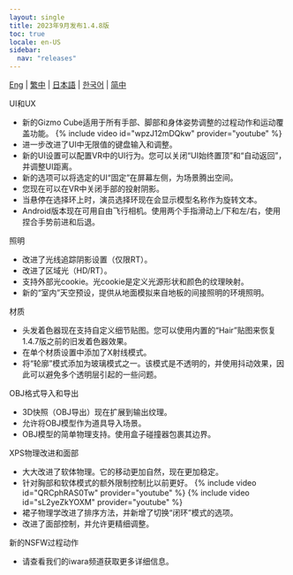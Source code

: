 ```yaml
---
layout: single
title: 2023年9月发布1.4.8版
toc: true
locale: en-US
sidebar:
  nav: "releases"
---
```

[Eng](/dancexr/releases/1.4.8) | [繁中](/tw/dancexr/releases/1.4.8) | [日本語](/jp/dancexr/releases/1.4.8) | [한국어](/kr/dancexr/releases/1.4.8) | [简中](/zh/dancexr/releases/1.4.8)


UI和UX
* 新的Gizmo Cube适用于所有手部、脚部和身体姿势调整的过程动作和运动覆盖功能。
{% include video id="wpzJ12mDQkw" provider="youtube" %}
* 进一步改进了UI中无限值的键盘输入和调整。
* 新的UI设置可以配置VR中的UI行为。您可以关闭“UI始终置顶”和“自动返回”，并调整UI距离。
* 新的选项可以将选定的UI“固定”在屏幕左侧，为场景腾出空间。
* 您现在可以在VR中关闭手部的投射阴影。
* 当悬停在选择环上时，演员选择环现在会显示模型名称作为旋转文本。
* Android版本现在可用自由飞行相机。使用两个手指滑动上/下和左/右，使用捏合手势前进和后退。


照明
* 改进了光线追踪阴影设置（仅限RT）。
* 改进了区域光（HD/RT）。
* 支持外部光cookie。光cookie是定义光源形状和颜色的纹理映射。
* 新的“室内”天空预设，提供从地面模拟来自地板的间接照明的环境照明。


材质
* 头发着色器现在支持自定义细节贴图。您可以使用内置的“Hair”贴图来恢复1.4.7版之前的旧发着色器效果。
* 在单个材质设置中添加了X射线模式。
* 将“轮廓”模式添加为玻璃模式之一。该模式是不透明的，并使用抖动效果，因此可以避免多个透明层引起的一些问题。


OBJ格式导入和导出
* 3D快照（OBJ导出）现在扩展到输出纹理。
* 允许将OBJ模型作为道具导入场景。
* OBJ模型的简单物理支持。使用盒子碰撞器包裹其边界。


XPS物理改进和面部
* 大大改进了软体物理。它的移动更加自然，现在更加稳定。
* 针对胸部和软体模式的额外限制控制比以前更好。
{% include video id="QRCphRAS0Tw" provider="youtube" %}
{% include video id="sL2yeZkYOXM" provider="youtube" %}
* 裙子物理学改进了排序方法，并新增了切换“闭环”模式的选项。
* 改进了面部控制，并允许更精细调整。


新的NSFW过程动作
* 请查看我们的iwara频道获取更多详细信息。